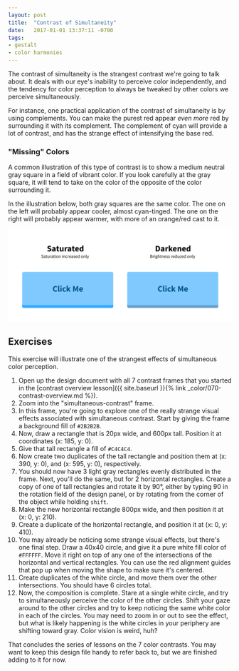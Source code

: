 ```yaml
---
layout: post
title:  "Contrast of Simultaneity"
date:   2017-01-01 13:37:11 -0700
tags:
- gestalt
- color harmonies
---
```

The contrast of simultaneity is the strangest contrast we're going to talk about. It deals with our eye's inability to perceive color independently, and the tendency for color perception to always be tweaked by other colors we perceive simultaneously.

For instance, one practical application of the contrast of simultaneity is by using complements. You can make the purest red appear *even more* red by surrounding it with its complement. The complement of cyan will provide a lot of contrast, and has the strange effect of intensifying the base red.

### "Missing" Colors

A common illustration of this type of contrast is to show a medium neutral gray square in a field of vibrant color. If you look carefully at the gray square, it will tend to take on the color of the opposite of the color surrounding it.

In the illustration below, both gray squares are the same color. The one on the left will probably appear cooler, almost cyan-tinged. The one on the right will probably appear warmer, with more of an orange/red cast to it.

![Saturated shadows](/images/color/contrast-of-saturation-01.png)

<!--more-->
## Exercises
This exercise will illustrate one of the strangest effects of simultaneous color perception.

1. Open up the design document with all 7 contrast frames that you started in the [contrast overview lesson]({{ site.baseurl }}{% link _color/070-contrast-overview.md %}).
2. Zoom into the "simultaneous-contrast" frame.
3. In this frame, you're going to explore one of the really strange visual effects associated with simultaneous contrast. Start by giving the frame a background fill of `#2B2B2B`.
4. Now, draw a rectangle that is 20px wide, and 600px tall. Position it at coordinates (x: 185, y: 0).
5. Give that tall rectangle a fill of `#C4C4C4`.
6. Now create two duplicates of the tall rectangle and position them at (x: 390, y: 0), and (x: 595, y: 0), respectively.
7. You should now have 3 light gray rectangles evenly distributed in the frame. Next, you'll do the same, but for 2 horizontal rectangles. Create a copy of one of tall rectangles and rotate it by 90°, either by typing 90 in the rotation field of the design panel, or by rotating from the corner of the object while holding `shift`.
8. Make the new horizontal rectangle 800px wide, and then position it at (x: 0, y: 210).
9. Create a duplicate of the horizontal rectangle, and position it at (x: 0, y: 410).
10. You may already be noticing some strange visual effects, but there's one final step. Draw a 40x40 circle, and give it a pure white fill color of `#FFFFFF`. Move it right on top of any one of the intersections of the horizontal and vertical rectangles. You can use the red alignment guides that pop up when moving the shape to make sure it's centered.
11. Create duplicates of the white circle, and move them over the other intersections. You should have 6 circles total.
12. Now, the composition is complete. Stare at a single white circle, and try to simultaneously perceive the color of the other circles. Shift your gaze around to the other circles and try to keep noticing the same white color in each of the circles. You may need to zoom in or out to see the effect, but what is likely happening is the white circles in your periphery are shifting toward gray. Color vision is weird, huh?

That concludes the series of lessons on the 7 color contrasts. You may want to keep this design file handy to refer back to, but we are finished adding to it for now.
